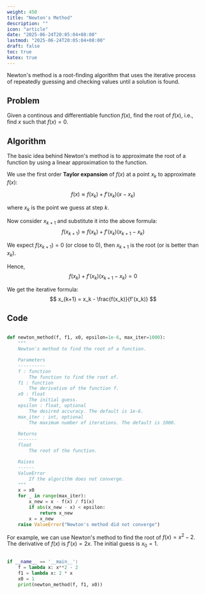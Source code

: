 ```yaml
---
weight: 450
title: "Newton's Method"
description: ""
icon: "article"
date: "2025-06-24T20:05:04+08:00"
lastmod: "2025-06-24T20:05:04+08:00"
draft: false
toc: true
katex: true
---
```


Newton's method is a root-finding algorithm that uses the iterative process of repeatedly guessing and checking values until a solution is found. 

## Problem

Given a continous and differentiable function $f(x)$, find the root of $f(x)$, i.e., find $x$ such that $f(x) = 0$.

## Algorithm

The basic idea behind Newton's method is to approximate the root of a function by using a linear approximation to the function. 

We use the first order **Taylor expansion** of $f(x)$ at a point $x_k$ to approximate $f(x)$:

$$
f(x) \approx f(x_k) + f'(x_k)(x-x_k)
$$

where $x_k$ is the point we guess at step $k$. 

Now consider $x_{k+1}$ and substitute it into the above formula:
$$
f(x_{k+1}) \approx f(x_k) + f'(x_k)(x_{k+1}-x_k)
$$

We expect $f(x_{k+1}) = 0$ (or close to 0), then $x_{k+1}$ is the root (or is better than $x_k$).

Hence,
$$
f(x_k) + f'(x_k)(x_{k+1}-x_k) = 0
$$

We get the iterative formula:
$$
x_{k+1} = x_k - \frac{f(x_k)}{f'(x_k)}
$$

## Code

```python

def newton_method(f, f1, x0, epsilon=1e-6, max_iter=1000):
    """
    Newton's method to find the root of a function.

    Parameters
    ----------
    f : function
        The function to find the root of.
    f1 : function
        The derivative of the function f.
    x0 : float
        The initial guess.
    epsilon : float, optional
        The desired accuracy. The default is 1e-6.
    max_iter : int, optional
        The maximum number of iterations. The default is 1000.

    Returns
    -------
    float
        The root of the function.

    Raises
    ------
    ValueError
        If the algorithm does not converge.
    """
    x = x0
    for _ in range(max_iter):
        x_new = x - f(x) / f1(x)
        if abs(x_new - x) < epsilon:
            return x_new
        x = x_new
    raise ValueError("Newton's method did not converge")
```

For example, we can use Newton's method to find the root of $f(x) = x^2 - 2$. The derivative of $f(x)$ is $f'(x) = 2x$. The initial guess is $x_0 = 1$.

```python

if __name__ == '__main__':
    f = lambda x: x**2 - 2
    f1 = lambda x: 2 * x
    x0 = 1
    print(newton_method(f, f1, x0))
```
